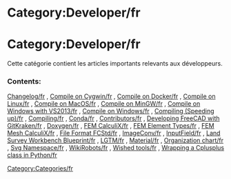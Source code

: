 # Category:Developer/fr
# Category:Developer/fr

Cette catégorie contient les articles importants relevants aux développeurs.

### Contents:

[Changelog/fr](Changelog/fr.md) , [Compile on Cygwin/fr](Compile_on_Cygwin/fr.md) , [Compile on Docker/fr](Compile_on_Docker/fr.md) , [Compile on Linux/fr](Compile_on_Linux/fr.md) , [Compile on MacOS/fr](Compile_on_MacOS/fr.md) , [Compile on MinGW/fr](Compile_on_MinGW/fr.md) , [Compile on Windows with VS2013/fr](Compile_on_Windows_with_VS2013/fr.md) , [Compile on Windows/fr](Compile_on_Windows/fr.md) , [Compiling (Speeding up)/fr](Compiling_(Speeding_up)/fr.md) , [Compiling/fr](Compiling/fr.md) , [Conda/fr](Conda/fr.md) , [Contributors/fr](Contributors/fr.md) , [Developing FreeCAD with GitKraken/fr](Developing_FreeCAD_with_GitKraken/fr.md) , [Doxygen/fr](Doxygen/fr.md) , [FEM CalculiX/fr](FEM_CalculiX/fr.md) , [FEM Element Types/fr](FEM_Element_Types/fr.md) , [FEM Mesh CalculiX/fr](FEM_Mesh_CalculiX/fr.md) , [File Format FCStd/fr](File_Format_FCStd/fr.md) , [ImageConv/fr](ImageConv/fr.md) , [InputField/fr](InputField/fr.md) , [Land Survey Workbench Blueprint/fr](Land_Survey_Workbench_Blueprint/fr.md) , [LGTM/fr](LGTM/fr.md) , [Material/fr](Material/fr.md) , [Organization chart/fr](Organization_chart/fr.md) , [Svg Namespace/fr](Svg_Namespace/fr.md) , [WikiRobots/fr](WikiRobots/fr.md) , [Wished tools/fr](Wished_tools/fr.md) , [Wrapping a Cplusplus class in Python/fr](Wrapping_a_Cplusplus_class_in_Python/fr.md)

[Category:Categories/fr](Category:Categories/fr.md)
